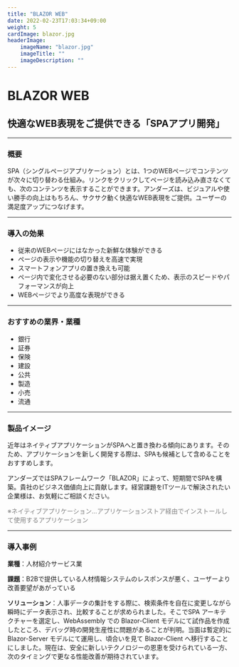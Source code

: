 ```yaml
---
title: "BLAZOR WEB"
date: 2022-02-23T17:03:34+09:00
weight: 5
cardImage: blazor.jpg
headerImage:
    imageName: "blazor.jpg"
    imageTitle: ""
    imageDescription: ""
---
```


# BLAZOR WEB

## 快適なWEB表現をご提供できる「SPAアプリ開発」

***

### 概要

SPA（シングルページアプリケーション）とは、1つのWEBページでコンテンツが次々に切り替わる仕組み。リンクをクリックしてページを読み込み直さなくても、次のコンテンツを表示することができます。アンダーズは、ビジュアルや使い勝手の向上はもちろん、サクサク動く快適なWEB表現をご提供。ユーザーの満足度アップにつなげます。

***

### 導入の効果

- 従来のWEBページにはなかった新鮮な体験ができる
- ページの表示や機能の切り替えを高速で実現
- スマートフォンアプリの置き換えも可能
- ページ内で変化させる必要のない部分は据え置くため、表示のスピードやパフォーマンスが向上
- WEBページでより高度な表現ができる

***

### おすすめの業界・業種

- 銀行
- 証券
- 保険
- 建設
- 公共
- 製造
- 小売
- 流通

***

### 製品イメージ

近年はネイティブアプリケーションがSPAへと置き換わる傾向にあります。そのため、アプリケーションを新しく開発する際は、SPAも候補として含めることをおすすめします。

アンダーズではSPAフレームワーク「BLAZOR」によって、短期間でSPAを構築。貴社のビジネス価値向上に貢献します。経営課題をITツールで解決されたい企業様は、お気軽にご相談ください。

<font color="gray">※ネイティブアプリケーション…アプリケーションストア経由でインストールして使用するアプリケーション</font>

***

### 導入事例

**業種**：人材紹介サービス業  

**課題**：B2Bで提供している人材情報システムのレスポンスが悪く、ユーザーより改善要望があがっている  

**ソリューション**：人事データの集計をする際に、検索条件を自在に変更しながら瞬時にデータ表示され、比較することが求められました。そこでSPA アーキテクチャーを選定し、WebAssembly での Blazor-Client モデルにて試作品を作成したところ、デバッグ時の開発生産性に問題があることが判明。当面は暫定的にBlazor-Server モデルにて運用し、頃合いを見て Blazor-Client へ移行することにしました。現在は、安全に新しいテクノロジーの恩恵を受けられている一方、次のタイミングで更なる性能改善が期待されています。